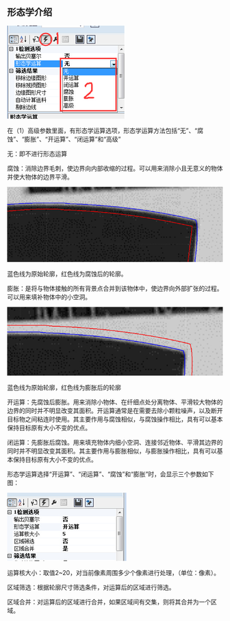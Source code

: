 ## 形态学介绍

![](/assets/形态学.jpg)

在（1）高级参数里面，有形态学运算选项，形态学运算方法包括“无”、“腐蚀”、“膨胀”、“开运算”、“闭运算”和“高级”

无：即不进行形态运算

腐蚀：消除边界毛刺，使边界向内部收缩的过程。可以用来消除小且无意义的物体并使大物体的边界平滑。

![](/assets/腐蚀.jpg)

蓝色线为原始轮廓，红色线为腐蚀后的轮廓。

膨胀：是将与物体接触的所有背景点合并到该物体中，使边界向外部扩张的过程。可以用来填补物体中的小空洞。

![](/assets/膨胀.jpg)

蓝色线为原始轮廓，红色线为膨胀后的轮廓

开运算：先腐蚀后膨胀。用来消除小物体、在纤细点处分离物体、平滑较大物体的边界的同时并不明显改变其面积。开运算通常是在需要去除小颗粒噪声，以及断开目标物之间粘连时使用。其主要作用与腐蚀相似，与腐蚀操作相比，具有可以基本保持目标原有大小不变的优点。

闭运算：先膨胀后腐蚀。用来填充物体内细小空洞、连接邻近物体、平滑其边界的同时并不明显改变其面积。其主要作用与膨胀相似，与膨胀操作相比，具有可以基本保持目标原有大小不变的优点。

形态学运算选择“开运算”、“闭运算”、“腐蚀”和“膨胀”时，会显示三个参数如下图：

![](/assets/形态学参数.jpg)

运算核大小：取值2~20，对当前像素周围多少个像素进行处理，（单位：像素）。

区域筛选：根据轮廓尺寸筛选条件，对运算后的区域进行筛选。

区域合并：对运算后的区域进行合并，如果区域间有交集，则将其合并为一个区域。

